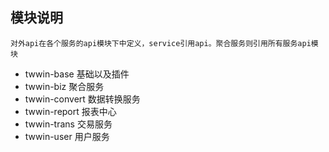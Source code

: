 ## 模块说明
    对外api在各个服务的api模块下中定义，service引用api。聚合服务则引用所有服务api模块
- twwin-base 基础以及插件
- twwin-biz 聚合服务
- twwin-convert 数据转换服务
- twwin-report 报表中心
- twwin-trans 交易服务
- twwin-user 用户服务

